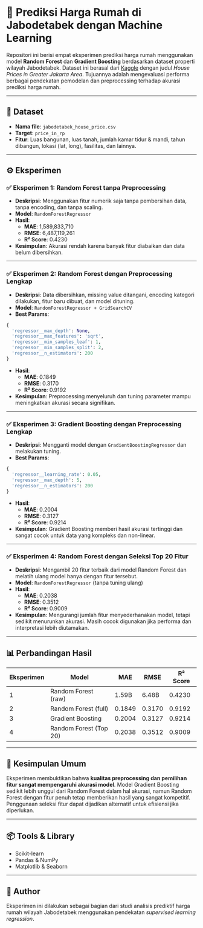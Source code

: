 
# 🏡 Prediksi Harga Rumah di Jabodetabek dengan Machine Learning

Repositori ini berisi empat eksperimen prediksi harga rumah menggunakan model **Random Forest** dan **Gradient Boosting** berdasarkan dataset properti wilayah Jabodetabek. Dataset ini berasal dari [Kaggle](https://www.kaggle.com) dengan judul *House Prices in Greater Jakarta Area*. Tujuannya adalah mengevaluasi performa berbagai pendekatan pemodelan dan preprocessing terhadap akurasi prediksi harga rumah.

---

## 📁 Dataset

- **Nama file**: `jabodetabek_house_price.csv`
- **Target**: `price_in_rp`
- **Fitur**: Luas bangunan, luas tanah, jumlah kamar tidur & mandi, tahun dibangun, lokasi (lat, long), fasilitas, dan lainnya.

---

## ⚙️ Eksperimen

### ✅ Eksperimen 1: Random Forest tanpa Preprocessing

- **Deskripsi**: Menggunakan fitur numerik saja tanpa pembersihan data, tanpa encoding, dan tanpa scaling.
- **Model**: `RandomForestRegressor`
- **Hasil**:
  - **MAE**: 1,589,833,710
  - **RMSE**: 6,487,119,261
  - **R² Score**: 0.4230
- **Kesimpulan**: Akurasi rendah karena banyak fitur diabaikan dan data belum dibersihkan.

---

### ✅ Eksperimen 2: Random Forest dengan Preprocessing Lengkap

- **Deskripsi**: Data dibersihkan, missing value ditangani, encoding kategori dilakukan, fitur baru dibuat, dan model dituning.
- **Model**: `RandomForestRegressor + GridSearchCV`
- **Best Params**:

```python
{
  'regressor__max_depth': None,
  'regressor__max_features': 'sqrt',
  'regressor__min_samples_leaf': 1,
  'regressor__min_samples_split': 2,
  'regressor__n_estimators': 200
}
```

- **Hasil**:
  - **MAE**: 0.1849
  - **RMSE**: 0.3170
  - **R² Score**: 0.9192
- **Kesimpulan**: Preprocessing menyeluruh dan tuning parameter mampu meningkatkan akurasi secara signifikan.

---

### ✅ Eksperimen 3: Gradient Boosting dengan Preprocessing Lengkap

- **Deskripsi**: Mengganti model dengan `GradientBoostingRegressor` dan melakukan tuning.
- **Best Params**:

```python
{
  'regressor__learning_rate': 0.05,
  'regressor__max_depth': 5,
  'regressor__n_estimators': 200
}
```

- **Hasil**:
  - **MAE**: 0.2004
  - **RMSE**: 0.3127
  - **R² Score**: 0.9214
- **Kesimpulan**: Gradient Boosting memberi hasil akurasi tertinggi dan sangat cocok untuk data yang kompleks dan non-linear.

---

### ✅ Eksperimen 4: Random Forest dengan Seleksi Top 20 Fitur

- **Deskripsi**: Mengambil 20 fitur terbaik dari model Random Forest dan melatih ulang model hanya dengan fitur tersebut.
- **Model**: `RandomForestRegressor` (tanpa tuning ulang)
- **Hasil**:
  - **MAE**: 0.2038
  - **RMSE**: 0.3512
  - **R² Score**: 0.9009
- **Kesimpulan**: Mengurangi jumlah fitur menyederhanakan model, tetapi sedikit menurunkan akurasi. Masih cocok digunakan jika performa dan interpretasi lebih diutamakan.

---

## 📊 Perbandingan Hasil

| Eksperimen | Model                 | MAE     | RMSE    | R² Score |
|------------|------------------------|---------|---------|----------|
| 1          | Random Forest (raw)    | 1.59B   | 6.48B   | 0.4230   |
| 2          | Random Forest (full)   | 0.1849  | 0.3170  | 0.9192   |
| 3          | Gradient Boosting      | 0.2004  | 0.3127  | 0.9214   |
| 4          | Random Forest (Top 20) | 0.2038  | 0.3512  | 0.9009   |

---

## 📌 Kesimpulan Umum

Eksperimen membuktikan bahwa **kualitas preprocessing dan pemilihan fitur sangat mempengaruhi akurasi model**. Model Gradient Boosting sedikit lebih unggul dari Random Forest dalam hal akurasi, namun Random Forest dengan fitur penuh tetap memberikan hasil yang sangat kompetitif. Penggunaan seleksi fitur dapat dijadikan alternatif untuk efisiensi jika diperlukan.

---

## 📦 Tools & Library

- Scikit-learn
- Pandas & NumPy
- Matplotlib & Seaborn

---

## 📝 Author

Eksperimen ini dilakukan sebagai bagian dari studi analisis prediktif harga rumah wilayah Jabodetabek menggunakan pendekatan *supervised learning regression*.
